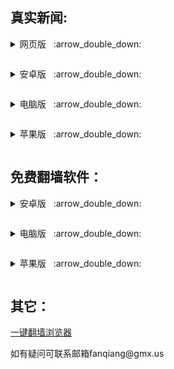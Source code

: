 <h2>
</a><strong>真实新闻:</strong>
</h2>
<p><details><summary>网页版</a>&nbsp;&nbsp; :arrow_double_down: </p></summary>
<p>&nbsp;&nbsp;&nbsp;&nbsp;&nbsp;&nbsp;&nbsp;&nbsp;&nbsp;&nbsp;<a href="https://gitlab.com/zhifan999/fq/-/wikis/%E7%9B%B4%E7%BF%BB%E9%80%9A%E9%81%93">直翻海外 </a></p>
<p>&nbsp;&nbsp;&nbsp;&nbsp;&nbsp;&nbsp;&nbsp;&nbsp;&nbsp;&nbsp;<a href="https://gitlab.com/shenzhouzhengdao/w/blob/master/README.md#i">新闻热点</a></p>
<p>&nbsp;&nbsp;&nbsp;&nbsp;&nbsp;&nbsp;&nbsp;&nbsp;&nbsp;&nbsp;<a href="https://a6b.github.io/">神州明见广传平台</a></p>
<p>&nbsp;&nbsp;&nbsp;&nbsp;&nbsp;&nbsp;&nbsp;&nbsp;&nbsp;&nbsp;<a href="https://gitlab.com/shenzhouzhengdao/w/raw/master/szzd/szmjweb.zip">神州html网页版</a></p>
</details>
<p><details><summary>安卓版</a>&nbsp;&nbsp; :arrow_double_down: </p></summary>
<p>&nbsp;&nbsp;&nbsp;&nbsp;&nbsp;&nbsp;&nbsp;&nbsp;&nbsp;&nbsp;<a href="https://github.com/qiangwaishijie/xz/raw/master/szmj-v6.9.apk">神州明见</a></p>
<p>&nbsp;&nbsp;&nbsp;&nbsp;&nbsp;&nbsp;&nbsp;&nbsp;&nbsp;&nbsp;<a href="https://github.com/qiangwaishijie/xz/raw/master/szmjtv-v6.9.apk">神州TV版 </a></p>
<p>&nbsp;&nbsp;&nbsp;&nbsp;&nbsp;&nbsp;&nbsp;&nbsp;&nbsp;&nbsp;<a href="https://gitlab.com/qiangwaishijie/xz/-/raw/master/td-sj.zip">退党中心 </a></p>
<p>&nbsp;&nbsp;&nbsp;&nbsp;&nbsp;&nbsp;&nbsp;&nbsp;&nbsp;&nbsp;<a href="https://github.com/fqcdn/fq/releases/download/v1.0.0/fq.apk">大纪元 </a></p>
</details>

<p><details><summary>电脑版</a>&nbsp;&nbsp; :arrow_double_down: </p></summary>
<p>&nbsp;&nbsp;&nbsp;&nbsp;&nbsp;&nbsp;&nbsp;&nbsp;&nbsp;&nbsp;<a href="https://github.com/qiangwaishijie/xz/releases/download/td/td-pc.zip">退党中心 </a></p>
<p>&nbsp;&nbsp;&nbsp;&nbsp;&nbsp;&nbsp;&nbsp;&nbsp;&nbsp;&nbsp;<a href="https://github.com/fqcdn/fq/releases/download/v1.0.0/epoch_access-1.0.1-win32.zip">大纪元 </a></p>
</details>

<p><details><summary>苹果版</a>&nbsp;&nbsp; :arrow_double_down: </p></summary>
<p>&nbsp;&nbsp;&nbsp;&nbsp;&nbsp;&nbsp;&nbsp;&nbsp;&nbsp;&nbsp;<a href="https://github.com/qiangwaishijie/td-ios">退党中心 </a></p>
</details>

<h2>
</a><strong>免费翻墙软件：</strong>
</h2>
<p><details><summary>安卓版</a>&nbsp;&nbsp; :arrow_double_down: </p></summary>
<p>&nbsp;&nbsp;&nbsp;&nbsp;&nbsp;&nbsp;&nbsp;&nbsp;&nbsp;&nbsp;<a href="https://gitlab.com/qiangwaishijie/xz/-/raw/master/um5.4.apk">无界 </a></p>
<p>&nbsp;&nbsp;&nbsp;&nbsp;&nbsp;&nbsp;&nbsp;&nbsp;&nbsp;&nbsp;<a href="https://gitlab.com/qiangwaishijie/xz/-/raw/master/vpn2.3.0.apk">无界VPN版 </a></p>
<p>&nbsp;&nbsp;&nbsp;&nbsp;&nbsp;&nbsp;&nbsp;&nbsp;&nbsp;&nbsp;<a href="https://github.com/qiangwaishijie/xz/raw/master/fg1.4.apk">自由门 </a></p>
<p>&nbsp;&nbsp;&nbsp;&nbsp;&nbsp;&nbsp;&nbsp;&nbsp;&nbsp;&nbsp;<a href="https://www.downloadnth.com/nthlink-android-current.apk">nthlink </a></p>
<p>&nbsp;&nbsp;&nbsp;&nbsp;&nbsp;&nbsp;&nbsp;&nbsp;&nbsp;&nbsp;<a href="https://github.com/qiangwaishijie/xz/raw/master/PsiphonAndroid.apk">赛风 </a></p>
</details>

<p><details><summary>电脑版</a>&nbsp;&nbsp; :arrow_double_down: </p></summary>
<p>&nbsp;&nbsp;&nbsp;&nbsp;&nbsp;&nbsp;&nbsp;&nbsp;&nbsp;&nbsp;<a href="https://gitlab.com/qiangwaishijie/xz/-/raw/master/u2132.zip">无界 </a></p>
<p>&nbsp;&nbsp;&nbsp;&nbsp;&nbsp;&nbsp;&nbsp;&nbsp;&nbsp;&nbsp;<a href="https://github.com/qiangwaishijie/xz/raw/master/fg800p.zip">自由门 </a></p>
<p>&nbsp;&nbsp;&nbsp;&nbsp;&nbsp;&nbsp;&nbsp;&nbsp;&nbsp;&nbsp;<a href="https://www.downloadnth.com/nthlink-win64-current.exe">nthlink（64位） </a></p>
<p>&nbsp;&nbsp;&nbsp;&nbsp;&nbsp;&nbsp;&nbsp;&nbsp;&nbsp;&nbsp;<a href="https://www.downloadnth.com/nthlink-win32-current.exe">nthlink（32位） </a></p>
<p>&nbsp;&nbsp;&nbsp;&nbsp;&nbsp;&nbsp;&nbsp;&nbsp;&nbsp;&nbsp;<a href="https://github.com/qiangwaishijie/xz/raw/master/psiphon3.zip">赛风 </a></p>
</details>

<p><details><summary>苹果版</a>&nbsp;&nbsp; :arrow_double_down: </p></summary>
<p>&nbsp;&nbsp;&nbsp;&nbsp;&nbsp;&nbsp;&nbsp;&nbsp;&nbsp;&nbsp;<a href="https://github.com/wujieliulan/forum#%E8%8B%B9%E6%9E%9C%E7%89%88-%E6%97%A0%E7%95%8Cvpn-101-%E6%94%AF%E6%8C%81-iphone-5s-%E4%BB%A5%E4%B8%8A">无界 </a></p>
<p>&nbsp;&nbsp;&nbsp;&nbsp;&nbsp;&nbsp;&nbsp;&nbsp;&nbsp;&nbsp;<a href="https://apps.apple.com/us/app/nthlink/id1467297604">nthlink(iOS) </a></p>
<p>&nbsp;&nbsp;&nbsp;&nbsp;&nbsp;&nbsp;&nbsp;&nbsp;&nbsp;&nbsp;<a href="https://apps.apple.com/us/app/nthlink/id1536318872?mt=12">nthlink(Mac) </a></p>
<p>&nbsp;&nbsp;&nbsp;&nbsp;&nbsp;&nbsp;&nbsp;&nbsp;&nbsp;&nbsp;<a href="https://itunes.apple.com/us/app/psiphon/id1276263909?ls=1&mt=8">赛风 </a></p>
<p>&nbsp;&nbsp;&nbsp;&nbsp;&nbsp;&nbsp;&nbsp;&nbsp;&nbsp;&nbsp;<a href="https://itunes.apple.com/us/app/psiphon-browser/id1193362444?ls=1&mt=8">赛风浏览器</a></p>
</details>
<h2>
</a><strong>其它：</strong>
</h2>
<p><a href="https://gitlab.com/zhifan999/fq/-/wikis/home#%E8%87%AA%E7%94%B1%E4%B8%8A%E7%BD%91%E6%96%B9%E6%B3%95">一键翻墙浏览器</a><p>     
        


<p>如有疑问可联系邮箱fanqiang@gmx.us </a></p>
